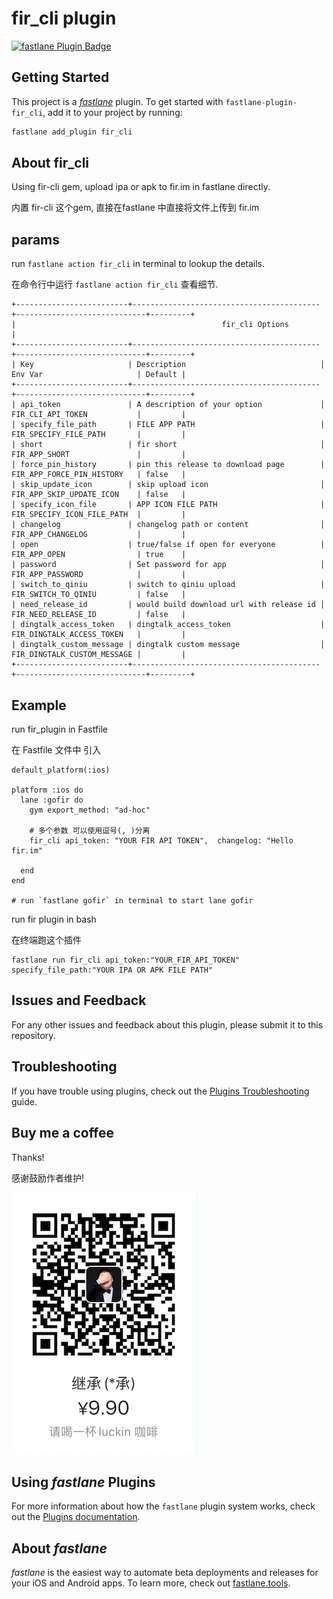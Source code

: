 # fir_cli plugin

[![fastlane Plugin Badge](https://rawcdn.githack.com/fastlane/fastlane/master/fastlane/assets/plugin-badge.svg)](https://rubygems.org/gems/fastlane-plugin-fir_cli)

## Getting Started

This project is a [_fastlane_](https://github.com/fastlane/fastlane) plugin. To get started with `fastlane-plugin-fir_cli`, add it to your project by running:

```bash
fastlane add_plugin fir_cli
```

## About fir_cli

Using fir-cli gem, upload ipa or apk to fir.im in fastlane directly.

内置 fir-cli 这个gem, 直接在fastlane 中直接将文件上传到 fir.im

## params 

run `fastlane action fir_cli` in terminal to lookup the details.

在命令行中运行 `fastlane action fir_cli` 查看细节.

```
+-------------------------+------------------------------------------+-----------------------------+---------+
|                                              fir_cli Options                                               |
+-------------------------+------------------------------------------+-----------------------------+---------+
| Key                     | Description                              | Env Var                     | Default |
+-------------------------+------------------------------------------+-----------------------------+---------+
| api_token               | A description of your option             | FIR_CLI_API_TOKEN           |         |
| specify_file_path       | FILE APP PATH                            | FIR_SPECIFY_FILE_PATH       |         |
| short                   | fir short                                | FIR_APP_SHORT               |         |
| force_pin_history       | pin this release to download page        | FIR_APP_FORCE_PIN_HISTORY   | false   |
| skip_update_icon        | skip upload icon                         | FIR_APP_SKIP_UPDATE_ICON    | false   |
| specify_icon_file       | APP ICON FILE PATH                       | FIR_SPECIFY_ICON_FILE_PATH  |         |
| changelog               | changelog path or content                | FIR_APP_CHANGELOG           |         |
| open                    | true/false if open for everyone          | FIR_APP_OPEN                | true    |
| password                | Set password for app                     | FIR_APP_PASSWORD            |         |
| switch_to_qiniu         | switch to qiniu upload                   | FIR_SWITCH_TO_QINIU         | false   |
| need_release_id         | would build download url with release id | FIR_NEED_RELEASE_ID         | false   |
| dingtalk_access_token   | dingtalk_access_token                    | FIR_DINGTALK_ACCESS_TOKEN   |         |
| dingtalk_custom_message | dingtalk custom message                  | FIR_DINGTALK_CUSTOM_MESSAGE |         |
+-------------------------+------------------------------------------+-----------------------------+---------+
```


## Example

run fir_plugin in Fastfile

在 Fastfile 文件中 引入

```
default_platform(:ios)

platform :ios do
  lane :gofir do
    gym export_method: "ad-hoc"
    
    # 多个参数 可以使用逗号(, )分离   
    fir_cli api_token: "YOUR FIR API TOKEN",  changelog: "Hello fir.im"
    
  end
end

# run `fastlane gofir` in terminal to start lane gofir
```



run fir plugin in bash

在终端跑这个插件


```
fastlane run fir_cli api_token:"YOUR_FIR_API_TOKEN" specify_file_path:"YOUR IPA OR APK FILE PATH"
```




## Issues and Feedback

For any other issues and feedback about this plugin, please submit it to this repository.

## Troubleshooting

If you have trouble using plugins, check out the [Plugins Troubleshooting](https://docs.fastlane.tools/plugins/plugins-troubleshooting/) guide.


## Buy me a coffee

Thanks!

感谢鼓励作者维护!

![luckin](luckin_coffee.png)

## Using _fastlane_ Plugins

For more information about how the `fastlane` plugin system works, check out the [Plugins documentation](https://docs.fastlane.tools/plugins/create-plugin/).

## About _fastlane_

_fastlane_ is the easiest way to automate beta deployments and releases for your iOS and Android apps. To learn more, check out [fastlane.tools](https://fastlane.tools).
